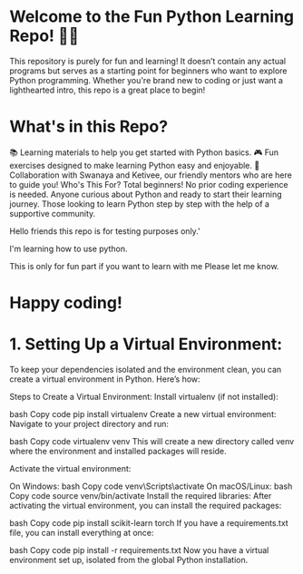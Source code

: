 # Welcome to the Fun Python Learning Repo! 🎉🐍
This repository is purely for fun and learning! It doesn’t contain any actual programs but serves as a starting point for beginners who want to explore Python programming. Whether you're brand new to coding or just want a lighthearted intro, this repo is a great place to begin!

# What's in this Repo?

📚 Learning materials to help you get started with Python basics.
🎮 Fun exercises designed to make learning Python easy and enjoyable.
🤝 Collaboration with Swanaya and Ketivee, our friendly mentors who are here to guide you!
Who's This For?
Total beginners! No prior coding experience is needed.
Anyone curious about Python and ready to start their learning journey.
Those looking to learn Python step by step with the help of a supportive community.

Hello friends this repo is for testing purposes only.'

I'm learning how to use python.

This is only for fun part if you want to learn with me Please let me know.


# Happy coding!








# 1. Setting Up a Virtual Environment:
To keep your dependencies isolated and the environment clean, you can create a virtual environment in Python. Here’s how:

Steps to Create a Virtual Environment:
Install virtualenv (if not installed):

bash
Copy code
pip install virtualenv
Create a new virtual environment: Navigate to your project directory and run:

bash
Copy code
virtualenv venv
This will create a new directory called venv where the environment and installed packages will reside.

Activate the virtual environment:

On Windows:
bash
Copy code
venv\Scripts\activate
On macOS/Linux:
bash
Copy code
source venv/bin/activate
Install the required libraries: After activating the virtual environment, you can install the required packages:

bash
Copy code
pip install scikit-learn torch
If you have a requirements.txt file, you can install everything at once:

bash
Copy code
pip install -r requirements.txt
Now you have a virtual environment set up, isolated from the global Python installation.